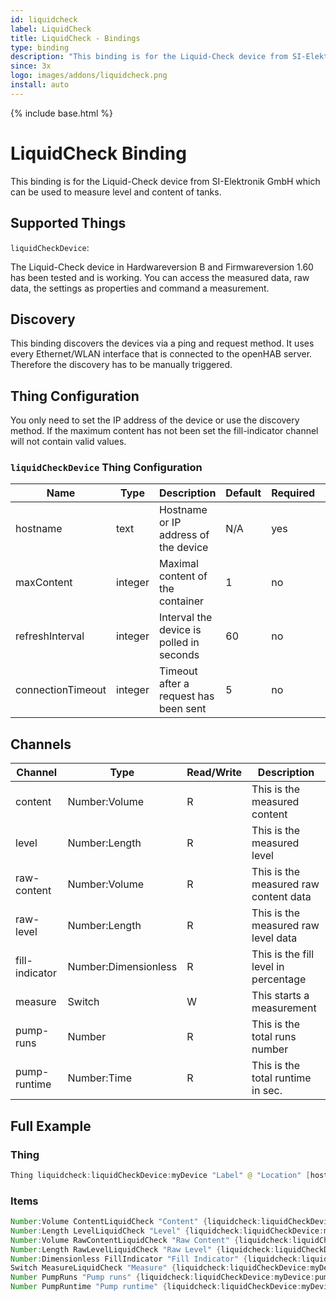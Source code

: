 ```yaml
---
id: liquidcheck
label: LiquidCheck
title: LiquidCheck - Bindings
type: binding
description: "This binding is for the Liquid-Check device from SI-Elektronik GmbH which can be used to measure level and content of tanks."
since: 3x
logo: images/addons/liquidcheck.png
install: auto
---
```


<!-- Attention authors: Do not edit directly. Please add your changes to the appropriate source repository -->

{% include base.html %}

# LiquidCheck Binding

<AddonLogo />

This binding is for the Liquid-Check device from SI-Elektronik GmbH which can be used to measure level and content of tanks.

## Supported Things

`liquidCheckDevice`:

The Liquid-Check device in Hardwareversion B and Firmwareversion 1.60 has been tested and is working.
You can access the measured data, raw data, the settings as properties and command a measurement.

## Discovery

This binding discovers the devices via a ping and request method.
It uses every Ethernet/WLAN interface that is connected to the openHAB server.
Therefore the discovery has to be manually triggered.

## Thing Configuration

You only need to set the IP address of the device or use the discovery method.
If the maximum content has not been set the fill-indicator channel will not contain valid values.

### `liquidCheckDevice` Thing Configuration

| Name             | Type    | Description                              | Default | Required | Advanced |
|------------------|---------|------------------------------------------|---------|----------|----------|
| hostname         | text    | Hostname or IP address of the device     | N/A     | yes      | no       |
| maxContent       | integer | Maximal content of the container         | 1       | no       | no       |
| refreshInterval  | integer | Interval the device is polled in seconds | 60      | no       | yes      |
| connectionTimeout| integer | Timeout after a request has been sent    | 5       | no       | yes      |

## Channels

| Channel        | Type                        | Read/Write | Description                           |
|----------------|-----------------------------|------------|---------------------------------------|
| content        | Number:Volume               | R          | This is the measured content          |
| level          | Number:Length               | R          | This is the measured level            |
| raw-content    | Number:Volume               | R          | This is the measured raw content data |
| raw-level      | Number:Length               | R          | This is the measured raw level data   |
| fill-indicator | Number:Dimensionless        | R          | This is the fill level in percentage  |
| measure        | Switch                      | W          | This starts a measurement             |
| pump-runs      | Number                      | R          | This is the total runs number         |
| pump-runtime   | Number:Time                 | R          | This is the total runtime in sec.     |

## Full Example

### Thing

```java
Thing liquidcheck:liquidCheckDevice:myDevice "Label" @ "Location" [hostname="XXX.XXX.XXX.XXX", maxContent=9265, refreshInterval=600, connectionTimeout=5]
```

### Items

```java
Number:Volume ContentLiquidCheck "Content" {liquidcheck:liquidCheckDevice:myDevice:content}
Number:Length LevelLiquidCheck "Level" {liquidcheck:liquidCheckDevice:myDevice:level}
Number:Volume RawContentLiquidCheck "Raw Content" {liquidcheck:liquidCheckDevice:myDevice:raw-content}
Number:Length RawLevelLiquidCheck "Raw Level" {liquidcheck:liquidCheckDevice:myDevice:raw-level}
Number:Dimensionless FillIndicator "Fill Indicator" {liquidcheck:liquidCheckDevice:myDevice:fill-indicator}
Switch MeasureLiquidCheck "Measure" {liquidcheck:liquidCheckDevice:myDevice:measure}
Number PumpRuns "Pump runs" {liquidcheck:liquidCheckDevice:myDevice:pump-runs}
Number PumpRuntime "Pump runtime" {liquidcheck:liquidCheckDevice:myDevice:pump-runtime}
```
